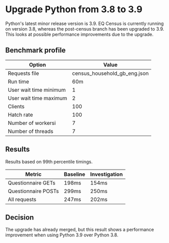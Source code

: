# Upgrade Python from 3.8 to 3.9

Python's latest minor release version is 3.9. EQ Census is currently running on version 3.8, whereas the post-census branch has been upgraded to 3.9. This looks at possible performance improvements due to the upgrade.

## Benchmark profile

| Option                 | Value                        |
| ---------------------- | ---------------------------- |
| Requests file          | census_household_gb_eng.json |
| Run time               | 60m                          |
| User wait time minimum | 1                            |
| User wait time maximum | 2                            |
| Clients                | 100                          |
| Hatch rate             | 100                          |
| Number of workersi     | 7                            |
| Number of threads      | 7                            |

## Results

Results based on 99th percentile timings.

| Metric              | Baseline | Investigation |
| ------------------- | -------- | ------------- |
| Questionnaire GETs  | 198ms    | 154ms         |
| Questionnaire POSTs | 299ms    | 250ms         |
| All requests        | 247ms    | 202ms         |

## Decision

The upgrade has already merged, but this result shows a performance improvement when using Python 3.9 over Python 3.8.
